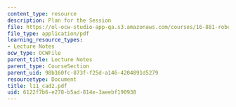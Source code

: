 ```yaml
---
content_type: resource
description: Plan for the Session
file: https://ol-ocw-studio-app-qa.s3.amazonaws.com/courses/16-881-robust-system-design-summer-1998/6122f7b6e278b5ad814e3aeebf190938_l11_cad2.pdf
file_type: application/pdf
learning_resource_types:
- Lecture Notes
ocw_type: OCWFile
parent_title: Lecture Notes
parent_type: CourseSection
parent_uid: 98b160fc-873f-f25d-a146-4204891d5279
resourcetype: Document
title: l11_cad2.pdf
uid: 6122f7b6-e278-b5ad-814e-3aeebf190938
---
```

